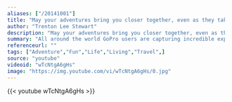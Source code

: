 ```yaml
---
aliases: ["/20141001"]
title: "May your adventures bring you closer together, even as they take you far away from home."
author: "Trenton Lee Stewart"
description: "May your adventures bring you closer together, even as they take you far away from home. - Trenton Lee Stewart quotes from GetInspired365.com"
summary: "All around the world GoPro users are capturing incredible experiences, from the heart-stopping to the heartfelt. Into the caldron of an active volcano, the neon streets of Japan, a refuge for wild mustangs, scaling an iceberg, the world’s biggest dance party, or a whale rescue mission, GoPros have documented every moment. See how GoPro’s new line of our most advanced cameras ever allow you to beautifully and authentically capture and share the experiences that bring purpose, adventure, and joy t"
referenceurl: ""
tags: ["Adventure","Fun","Life","Living","Travel",]
source: "youtube"
videoid: "wTcNtgA6gHs"
image: "https://img.youtube.com/vi/wTcNtgA6gHs/0.jpg"
---
```


{{< youtube wTcNtgA6gHs >}}
